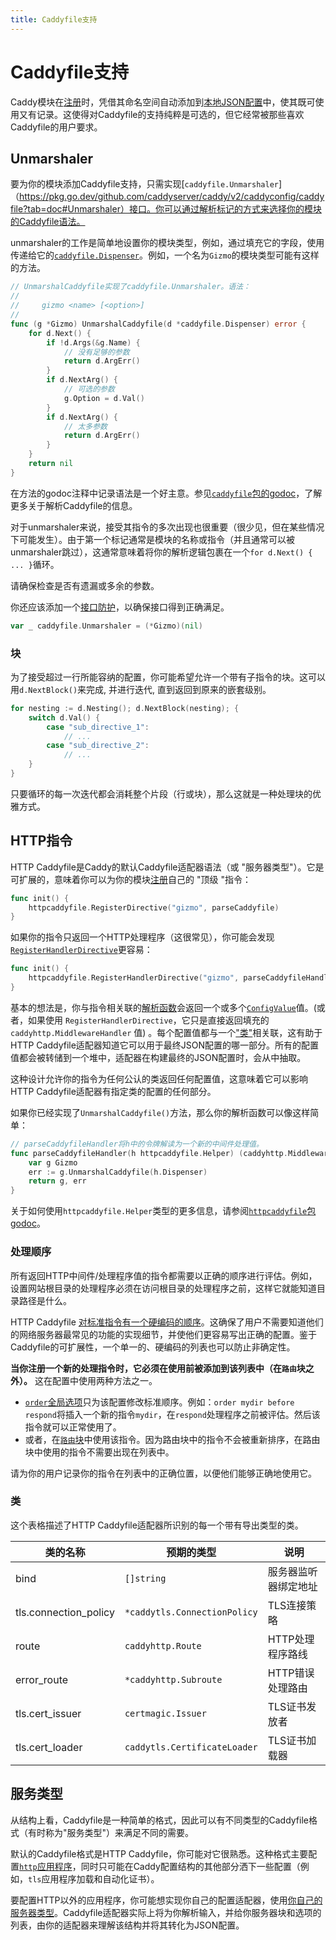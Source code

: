 ```yaml
---
title: Caddyfile支持
---
```


# Caddyfile支持

Caddy模块在[注册](https://pkg.go.dev/github.com/caddyserver/caddy/v2?tab=doc#RegisterModule)时，凭借其命名空间自动添加到[本地JSON配置](/docs/json/)中，使其既可使用又有记录。这使得对Caddyfile的支持纯粹是可选的，但它经常被那些喜欢Caddyfile的用户要求。

## Unmarshaler

要为你的模块添加Caddyfile支持，只需实现[`caddyfile.Unmarshaler`]（https://pkg.go.dev/github.com/caddyserver/caddy/v2/caddyconfig/caddyfile?tab=doc#Unmarshaler）接口。你可以通过解析标记的方式来选择你的模块的Caddyfile语法。

unmarshaler的工作是简单地设置你的模块类型，例如，通过填充它的字段，使用传递给它的[`caddyfile.Dispenser`](https://pkg.go.dev/github.com/caddyserver/caddy/v2/caddyconfig/caddyfile?tab=doc#Dispenser)。例如，一个名为`Gizmo`的模块类型可能有这样的方法。

```go
// UnmarshalCaddyfile实现了caddyfile.Unmarshaler。语法：
//
//     gizmo <name> [<option>]
//
func (g *Gizmo) UnmarshalCaddyfile(d *caddyfile.Dispenser) error {
	for d.Next() {
		if !d.Args(&g.Name) {
			// 没有足够的参数
			return d.ArgErr()
		}
		if d.NextArg() {
			// 可选的参数
			g.Option = d.Val()
		}
		if d.NextArg() {
			// 太多参数
			return d.ArgErr()
		}
	}
	return nil
}
```

在方法的godoc注释中记录语法是一个好主意。参见[`caddyfile`包的godoc](https://pkg.go.dev/github.com/caddyserver/caddy/v2/caddyconfig/caddyfile?tab=doc)，了解更多关于解析Caddyfile的信息。

对于unmarshaler来说，接受其指令的多次出现也很重要（很少见，但在某些情况下可能发生）。由于第一个标记通常是模块的名称或指令（并且通常可以被unmarshaler跳过），这通常意味着将你的解析逻辑包裹在一个`for d.Next() { ... }`循环。

请确保检查是否有遗漏或多余的参数。

你还应该添加一个[接口防护](/docs/extending-caddy#interface-guards)，以确保接口得到正确满足。

```go
var _ caddyfile.Unmarshaler = (*Gizmo)(nil)
```

### 块

为了接受超过一行所能容纳的配置，你可能希望允许一个带有子指令的块。这可以用`d.NextBlock()`来完成, 并进行迭代, 直到返回到原来的嵌套级别。

```go
for nesting := d.Nesting(); d.NextBlock(nesting); {
	switch d.Val() {
		case "sub_directive_1":
			// ...
		case "sub_directive_2":
			// ...
	}
}
```


只要循环的每一次迭代都会消耗整个片段（行或块），那么这就是一种处理块的优雅方式。

## HTTP指令

HTTP Caddyfile是Caddy的默认Caddyfile适配器语法（或 "服务器类型"）。它是可扩展的，意味着你可以为你的模块[注册](https://pkg.go.dev/github.com/caddyserver/caddy/v2/caddyconfig/httpcaddyfile?tab=doc#RegisterDirective)自己的 "顶级 "指令：

```go
func init() {
	httpcaddyfile.RegisterDirective("gizmo", parseCaddyfile)
}
```

如果你的指令只返回一个HTTP处理程序（这很常见），你可能会发现[`RegisterHandlerDirective`](https://pkg.go.dev/github.com/caddyserver/caddy/v2/caddyconfig/httpcaddyfile?tab=doc#RegisterHandlerDirective)更容易：

```go
func init() {
	httpcaddyfile.RegisterHandlerDirective("gizmo", parseCaddyfileHandler)
}
```

基本的想法是，你与指令相关联的[解析函数](https://pkg.go.dev/github.com/caddyserver/caddy/v2/caddyconfig/httpcaddyfile?tab=doc#UnmarshalFunc)会返回一个或多个[`ConfigValue`](https://pkg.go.dev/github.com/caddyserver/caddy/v2/caddyconfig/httpcaddyfile?tab=doc#ConfigValue)值。(或者，如果使用 `RegisterHandlerDirective`，它只是直接返回填充的 `caddyhttp.MiddlewareHandler` 值) 。每个配置值都与一个["类"](#classes)相关联，这有助于HTTP Caddyfile适配器知道它可以用于最终JSON配置的哪一部分。所有的配置值都会被转储到一个堆中，适配器在构建最终的JSON配置时，会从中抽取。

这种设计允许你的指令为任何公认的类返回任何配置值，这意味着它可以影响HTTP Caddyfile适配器有指定类的配置的任何部分。

如果你已经实现了`UnmarshalCaddyfile()`方法，那么你的解析函数可以像这样简单：

```go
// parseCaddyfileHandler将h中的令牌解读为一个新的中间件处理值。
func parseCaddyfileHandler(h httpcaddyfile.Helper) (caddyhttp.MiddlewareHandler, error) {
	var g Gizmo
	err := g.UnmarshalCaddyfile(h.Dispenser)
	return g, err
}
```

关于如何使用`httpcaddyfile.Helper`类型的更多信息，请参阅[`httpcaddyfile`包godoc](https://pkg.go.dev/github.com/caddyserver/caddy/v2/caddyconfig/httpcaddyfile?tab=doc)。

### 处理顺序

所有返回HTTP中间件/处理程序值的指令都需要以正确的顺序进行评估。例如，设置网站根目录的处理程序必须在访问根目录的处理程序之前，这样它就能知道目录路径是什么。

HTTP Caddyfile [对标准指令有一个硬编码的顺序](/docs/caddyfile/directives#directive-order)。这确保了用户不需要知道他们的网络服务器最常见的功能的实现细节，并使他们更容易写出正确的配置。鉴于Caddyfile的可扩展性，一个单一的、硬编码的列表也可以防止非确定性。

**当你注册一个新的处理指令时，它必须在使用前被添加到该列表中（在`路由`块之外）。** 这在配置中使用两种方法之一。

- [`order`全局选项](/docs/caddyfile/options)只为该配置修改标准顺序。例如：`order mydir before respond`将插入一个新的指令`mydir`，在`respond`处理程序之前被评估。然后该指令就可以正常使用了。
- 或者，在[`路由`块](/docs/caddyfile/directives/route)中使用该指令。因为路由块中的指令不会被重新排序，在路由块中使用的指令不需要出现在列表中。

请为你的用户记录你的指令在列表中的正确位置，以便他们能够正确地使用它。


### 类

这个表格描述了HTTP Caddyfile适配器所识别的每一个带有导出类型的类。

类的名称 | 预期的类型 | 说明
---------- | ------------- | -----------
bind | `[]string` | 服务器监听器绑定地址
tls.connection_policy | `*caddytls.ConnectionPolicy` | TLS连接策略
route | `caddyhttp.Route` | HTTP处理程序路线
error_route | `*caddyhttp.Subroute` | HTTP错误处理路由
tls.cert_issuer | `certmagic.Issuer` | TLS证书发放者
tls.cert_loader | `caddytls.CertificateLoader` | TLS证书加载器


## 服务类型

从结构上看，Caddyfile是一种简单的格式，因此可以有不同类型的Caddyfile格式（有时称为"服务类型"）来满足不同的需要。

默认的Caddyfile格式是HTTP Caddyfile，你可能对它很熟悉。这种格式主要配置[`http`应用程序](/docs/modules/http)，同时只可能在Caddy配置结构的其他部分洒下一些配置（例如，`tls`应用程序加载和自动化证书）。

要配置HTTP以外的应用程序，你可能想实现你自己的配置适配器，使用[你自己的服务器类型](https://pkg.go.dev/github.com/caddyserver/caddy/v2/caddyconfig/caddyfile?tab=doc#Adapter)。Caddyfile适配器实际上将为你解析输入，并给你服务器块和选项的列表，由你的适配器来理解该结构并将其转化为JSON配置。